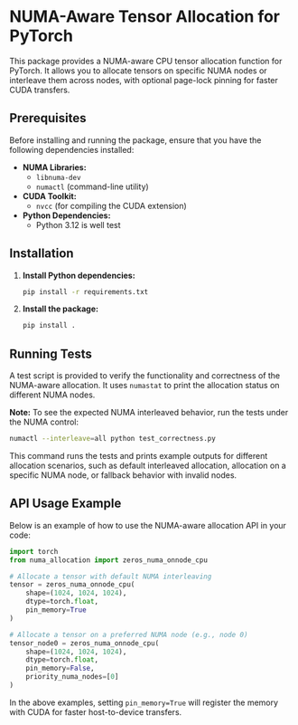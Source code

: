 # NUMA-Aware Tensor Allocation for PyTorch

This package provides a NUMA-aware CPU tensor allocation function for PyTorch. It allows you to allocate tensors on specific NUMA nodes or interleave them across nodes, with optional page-lock pinning for faster CUDA transfers.

## Prerequisites

Before installing and running the package, ensure that you have the following dependencies installed:

- **NUMA Libraries:**
  - `libnuma-dev`
  - `numactl` (command-line utility)
- **CUDA Toolkit:**
  - `nvcc` (for compiling the CUDA extension)
- **Python Dependencies:**
  - Python 3.12 is well test

## Installation

1. **Install Python dependencies:**

   ```bash
   pip install -r requirements.txt
   ```

2. **Install the package:**

   ```bash
   pip install .
   ```

## Running Tests

A test script is provided to verify the functionality and correctness of the NUMA-aware allocation. It uses `numastat` to print the allocation status on different NUMA nodes.

**Note:** To see the expected NUMA interleaved behavior, run the tests under the NUMA control:

```bash
numactl --interleave=all python test_correctness.py
```

This command runs the tests and prints example outputs for different allocation scenarios, such as default interleaved allocation, allocation on a specific NUMA node, or fallback behavior with invalid nodes.

## API Usage Example

Below is an example of how to use the NUMA-aware allocation API in your code:

```python
import torch
from numa_allocation import zeros_numa_onnode_cpu

# Allocate a tensor with default NUMA interleaving
tensor = zeros_numa_onnode_cpu(
    shape=(1024, 1024, 1024),
    dtype=torch.float,
    pin_memory=True
)

# Allocate a tensor on a preferred NUMA node (e.g., node 0)
tensor_node0 = zeros_numa_onnode_cpu(
    shape=(1024, 1024, 1024),
    dtype=torch.float,
    pin_memory=False,
    priority_numa_nodes=[0]
)
```

In the above examples, setting `pin_memory=True` will register the memory with CUDA for faster host-to-device transfers.
